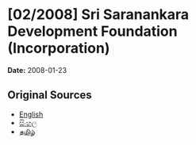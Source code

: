 # [02/2008] Sri Saranankara Development Foundation (Incorporation)

**Date:** 2008-01-23

## Original Sources

- [English](https://documents.gov.lk/view/acts/2008/1/02-2008_E.pdf)
- [සිංහල](https://documents.gov.lk/view/acts/2008/1/02-2008_S.pdf)
- [தமிழ்](https://documents.gov.lk/view/acts/2008/1/02-2008_T.pdf)
